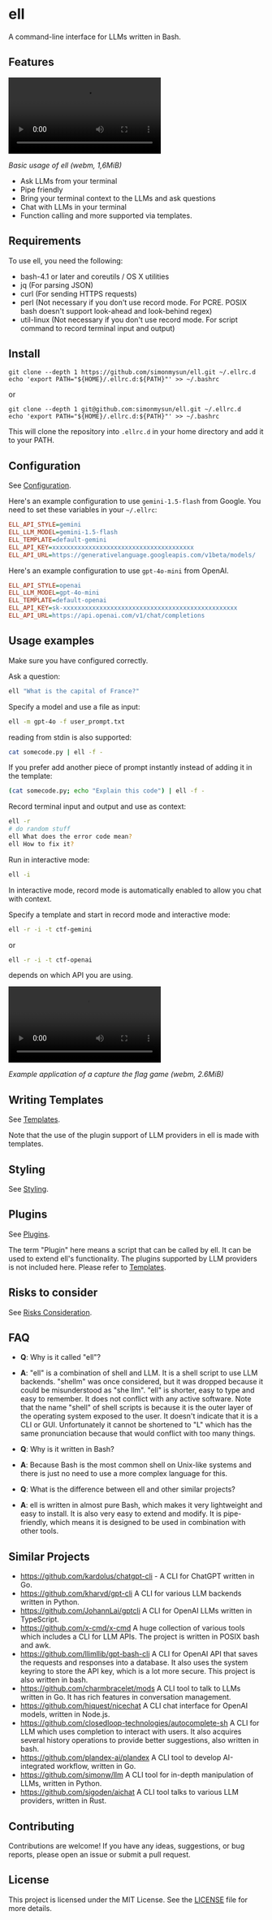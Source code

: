 # ell

A command-line interface for LLMs written in Bash.

## Features

<video src="https://github.com/user-attachments/assets/dce8ce33-c948-4db3-83db-8f8e2f1cb6a1"></video>

*Basic usage of ell (webm, 1,6MiB)*

- Ask LLMs from your terminal
- Pipe friendly
- Bring your terminal context to the LLMs and ask questions
- Chat with LLMs in your terminal
- Function calling and more supported via templates.

## Requirements

To use ell, you need the following:

- bash-4.1 or later and coreutils / OS X utilities
- jq (For parsing JSON)
- curl (For sending HTTPS requests)
- perl (Not necessary if you don't use record mode. For PCRE. POSIX bash doesn't support look-ahead and look-behind regex)
- util-linux (Not necessary if you don't use record mode. For script command to record terminal input and output)

## Install

```
git clone --depth 1 https://github.com/simonmysun/ell.git ~/.ellrc.d
echo 'export PATH="${HOME}/.ellrc.d:${PATH}"' >> ~/.bashrc
```

or

```
git clone --depth 1 git@github.com:simonmysun/ell.git ~/.ellrc.d
echo 'export PATH="${HOME}/.ellrc.d:${PATH}"' >> ~/.bashrc
```

This will clone the repository into `.ellrc.d` in your home directory and add it to your PATH. 

## Configuration

See [Configuration](docs/Configuration.md).

Here's an example configuration to use `gemini-1.5-flash` from Google. You need to set these variables in your `~/.ellrc`:

```ini
ELL_API_STYLE=gemini
ELL_LLM_MODEL=gemini-1.5-flash
ELL_TEMPLATE=default-gemini
ELL_API_KEY=xxxxxxxxxxxxxxxxxxxxxxxxxxxxxxxxxxxxxxx
ELL_API_URL=https://generativelanguage.googleapis.com/v1beta/models/
```

Here's an example configuration to use `gpt-4o-mini` from OpenAI. 

```ini
ELL_API_STYLE=openai
ELL_LLM_MODEL=gpt-4o-mini
ELL_TEMPLATE=default-openai
ELL_API_KEY=sk-xxxxxxxxxxxxxxxxxxxxxxxxxxxxxxxxxxxxxxxxxxxxxxxx
ELL_API_URL=https://api.openai.com/v1/chat/completions
```

## Usage examples

Make sure you have configured correctly.

Ask a question:

```bash
ell "What is the capital of France?"
```

Specify a model and use a file as input:

```bash
ell -m gpt-4o -f user_prompt.txt
```

reading from stdin is also supported:

```bash
cat somecode.py | ell -f -
```

If you prefer add another piece of prompt instantly instead of adding it in the template:

```bash
(cat somecode.py; echo "Explain this code") | ell -f -
```

Record terminal input and output and use as context:

```bash
ell -r
# do random stuff
ell What does the error code mean?
ell How to fix it?
```

Run in interactive mode:

```bash
ell -i
```

In interactive mode, record mode is automatically enabled to allow you chat with context.

Specify a template and start in record mode and interactive mode:

```bash
ell -r -i -t ctf-gemini
```
or
```bash
ell -r -i -t ctf-openai
```
depends on which API you are using.

<video src="https://github.com/user-attachments/assets/afb85632-fa0e-405e-afd8-57d22bd9439d"></video>

*Example application of a capture the flag game (webm, 2.6MiB)*

## Writing Templates

See [Templates](docs/Templates.md).

Note that the use of the plugin support of LLM providers in ell is made with templates.

## Styling

See [Styling](docs/Styling.md).

## Plugins

See [Plugins](docs/Plugins.md).

The term "Plugin" here means a script that can be called by ell. It can be used to extend ell's functionality. The plugins supported by LLM providers is not included here. Please refer to [Templates](docs/Templates.md).

## Risks to consider

See [Risks Consideration](docs/Risk_Consideration.md).

## FAQ

- **Q**: Why is it called "ell"?
- **A**: "ell" is a combination of shell and LLM. It is a shell script to use LLM backends. "shellm" was once considered, but it was dropped because it could be misunderstood as "she llm". "ell" is shorter, easy to type and easy to remember. It does not conflict with any active software. Note that the name "shell" of shell scripts is because it is the outer layer of the operating system exposed to the user. It doesn't indicate that it is a CLI or GUI. Unfortunately it cannot be shortened to "L" which has the same pronunciation because that would conflict with too many things. 


- **Q**: Why is it written in Bash?
- **A**: Because Bash is the most common shell on Unix-like systems and there is just no need to use a more complex language for this.


- **Q**: What is the difference between ell and other similar projects?
- **A**: ell is written in almost pure Bash, which makes it very lightweight and easy to install. It is also very easy to extend and modify. It is pipe-friendly, which means it is designed to be used in combination with other tools. 

## Similar Projects

- https://github.com/kardolus/chatgpt-cli - A CLI for ChatGPT written in Go. 
- https://github.com/kharvd/gpt-cli A CLI for various LLM backends written in Python. 
- https://github.com/JohannLai/gptcli A CLI for OpenAI LLMs written in TypeScript.
- https://github.com/x-cmd/x-cmd A huge collection of various tools which includes a CLI for LLM APIs. The project is written in POSIX bash and awk.
- https://github.com/llimllib/gpt-bash-cli A CLI for OpenAI API that saves the requests and responses into a database. It also uses the system keyring to store the API key, which is a lot more secure. This project is also written in bash.
- https://github.com/charmbracelet/mods A CLI tool to talk to LLMs written in Go. It has rich features in conversation management.
- https://github.com/hiquest/nicechat A CLI chat interface for OpenAI models, written in Node.js. 
- https://github.com/closedloop-technologies/autocomplete-sh A CLI for LLM which uses completion to interact with users. It also acquires several history operations to provide better suggestions, also written in bash.
- https://github.com/plandex-ai/plandex A CLI tool to develop AI-integrated workflow, written in Go.
- https://github.com/simonw/llm A CLI tool for in-depth manipulation of LLMs, written in Python.
- https://github.com/sigoden/aichat A CLI tool talks to various LLM providers, written in Rust.

## Contributing

Contributions are welcome! If you have any ideas, suggestions, or bug reports, please open an issue or submit a pull request.

## License

This project is licensed under the MIT License. See the [LICENSE](LICENSE) file for more details.